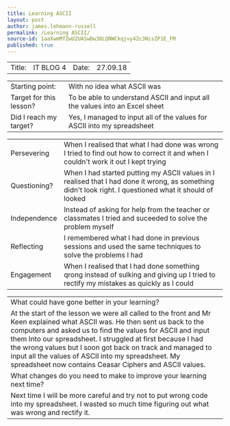 ```yaml
---
title: Learning ASCII
layout: post
author: james.lehmann-russell
permalink: /Learning ASCII/
source-id: 1aaXwmMfZwU2UASwDw38LQNWCkqjvy4Zc3NisZP1E_FM
published: true
---
```

<table>
  <tr>
    <td>Title:</td>
    <td>IT BLOG 4</td>
    <td>Date:</td>
    <td>27.09.18</td>
  </tr>
</table>



<table>
  <tr>
    <td>Starting point:</td>
    <td>With no idea what ASCII was</td>
  </tr>
  <tr>
    <td>Target for this lesson?</td>
    <td>To be able to understand ASCII and input all the values into an Excel sheet</td>
  </tr>
  <tr>
    <td>Did I reach my target? </td>
    <td>Yes, I managed to input all of the values for ASCII into my spreadsheet</td>
  </tr>
</table>



<table>
  <tr>
    <td>Persevering</td>
    <td>When I realised that what I had done was wrong I tried to find out how to correct it and when I couldn't work it out I kept trying</td>
  </tr>
  <tr>
    <td>Questioning?</td>
    <td>When I had started putting my ASCII values in I realised that I had done it wrong, as something didn't look right. I questioned what it should of looked </td>
  </tr>
  <tr>
    <td>Independence</td>
    <td>Instead of asking for help from the teacher or classmates I tried and suceeded to solve the problem myself</td>
  </tr>
  <tr>
    <td>Reflecting</td>
    <td>I remembered what I had done in previous sessions and used the same techniques to solve the problems I had</td>
  </tr>
  <tr>
    <td>Engagement</td>
    <td>When I realised that I had done something qrong instead of sulking and giving up I tried to rectify my mistakes as quickly as I could</td>
  </tr>
</table>


<table>
  <tr>
    <td>What could have gone better in your learning?</td>
    <td></td>
  </tr>
  <tr>
    <td>At the start of the lesson we were all called to the front and Mr Keen explained what ASCII was. He then sent us back to the computers and asked us to find the values for ASCII and input them Into our spreadsheet. I struggled at first because I had the wrong values but I soon got back on track and managed to input all the values of ASCII into my spreadsheet. My spreadsheet now contains Ceasar Ciphers and ASCII values.</td>
    <td></td>
  </tr>
  <tr>
    <td>What changes do you need to make to improve your learning next time?</td>
    <td></td>
  </tr>
  <tr>
    <td>Next time I will be more careful and try not to put wrong code into my spreadsheet. I wasted so much time figuring out what was wrong and rectify it.</td>
    <td></td>
  </tr>
</table>

